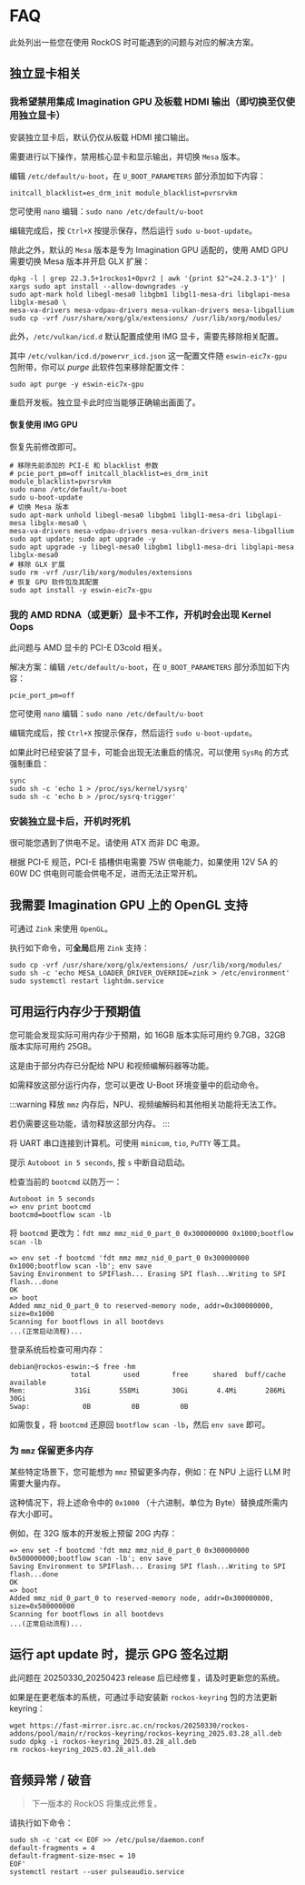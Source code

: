 # FAQ

此处列出一些您在使用 RockOS 时可能遇到的问题与对应的解决方案。

## 独立显卡相关

### 我希望禁用集成 Imagination GPU 及板载 HDMI 输出（即切换至仅使用独立显卡）

安装独立显卡后，默认仍仅从板载 HDMI 接口输出。

需要进行以下操作，禁用核心显卡和显示输出，并切换 `Mesa` 版本。

编辑 `/etc/default/u-boot`，在 `U_BOOT_PARAMETERS` 部分添加如下内容：

`initcall_blacklist=es_drm_init module_blacklist=pvrsrvkm`

您可使用 `nano` 编辑：`sudo nano /etc/default/u-boot`

编辑完成后，按 `Ctrl+X` 按提示保存，然后运行 `sudo u-boot-update`。

除此之外，默认的 `Mesa` 版本是专为 Imagination GPU 适配的，使用 AMD GPU 需要切换 Mesa 版本并开启 GLX 扩展：

```shell
dpkg -l | grep 22.3.5+1rockos1+0pvr2 | awk '{print $2"=24.2.3-1"}' | xargs sudo apt install --allow-downgrades -y
sudo apt-mark hold libegl-mesa0 libgbm1 libgl1-mesa-dri libglapi-mesa libglx-mesa0 \
mesa-va-drivers mesa-vdpau-drivers mesa-vulkan-drivers mesa-libgallium
sudo cp -vrf /usr/share/xorg/glx/extensions/ /usr/lib/xorg/modules/
```

此外，`/etc/vulkan/icd.d` 默认配置成使用 IMG 显卡，需要先移除相关配置。

其中 `/etc/vulkan/icd.d/powervr_icd.json` 这一配置文件随 `eswin-eic7x-gpu` 包附带，你可以 *purge* 此软件包来移除配置文件：

```shell
sudo apt purge -y eswin-eic7x-gpu
```

重启开发板。独立显卡此时应当能够正确输出画面了。

#### 恢复使用 IMG GPU

恢复先前修改即可。

```shell
# 移除先前添加的 PCI-E 和 blacklist 参数
# pcie_port_pm=off initcall_blacklist=es_drm_init module_blacklist=pvrsrvkm
sudo nano /etc/default/u-boot
sudo u-boot-update
# 切换 Mesa 版本
sudo apt-mark unhold libegl-mesa0 libgbm1 libgl1-mesa-dri libglapi-mesa libglx-mesa0 \
mesa-va-drivers mesa-vdpau-drivers mesa-vulkan-drivers mesa-libgallium
sudo apt update; sudo apt upgrade -y
sudo apt upgrade -y libegl-mesa0 libgbm1 libgl1-mesa-dri libglapi-mesa libglx-mesa0
# 移除 GLX 扩展
sudo rm -vrf /usr/lib/xorg/modules/extensions
# 恢复 GPU 软件包及其配置
sudo apt install -y eswin-eic7x-gpu
```

### 我的 AMD RDNA（或更新）显卡不工作，开机时会出现 Kernel Oops

此问题与 AMD 显卡的 PCI-E D3cold 相关。

解决方案：编辑 `/etc/default/u-boot`，在 `U_BOOT_PARAMETERS` 部分添加如下内容：

`pcie_port_pm=off`

您可使用 `nano` 编辑：`sudo nano /etc/default/u-boot`

编辑完成后，按 `Ctrl+X` 按提示保存，然后运行 `sudo u-boot-update`。

如果此时已经安装了显卡，可能会出现无法重启的情况，可以使用 `SysRq` 的方式强制重启：

```shell
sync
sudo sh -c 'echo 1 > /proc/sys/kernel/sysrq'
sudo sh -c 'echo b > /proc/sysrq-trigger'
```

### 安装独立显卡后，开机时死机

很可能您遇到了供电不足。请使用 ATX 而非 DC 电源。

根据 PCI-E 规范，PCI-E 插槽供电需要 75W 供电能力，如果使用 12V 5A 的 60W DC 供电则可能会供电不足，进而无法正常开机。

## 我需要 Imagination GPU 上的 OpenGL 支持

可通过 `Zink` 来使用 `OpenGL`。

执行如下命令，可**全局**启用 `Zink` 支持：

```shell
sudo cp -vrf /usr/share/xorg/glx/extensions/ /usr/lib/xorg/modules/
sudo sh -c 'echo MESA_LOADER_DRIVER_OVERRIDE=zink > /etc/environment'
sudo systemctl restart lightdm.service
```

## 可用运行内存少于预期值

您可能会发现实际可用内存少于预期，如 16GB 版本实际可用约 9.7GB，32GB 版本实际可用约 25GB。

这是由于部分内存已分配给 NPU 和视频编解码器等功能。

如需释放这部分运行内存，您可以更改 U-Boot 环境变量中的启动命令。

:::warning
释放 `mmz` 内存后，NPU、视频编解码和其他相关功能将无法工作。

若仍需要这些功能，请勿释放这部分内存。
:::

将 UART 串口连接到计算机。可使用 `minicom`, `tio`, `PuTTY` 等工具。

提示 `Autoboot in 5 seconds`, 按 `s` 中断自动启动。

检查当前的 `bootcmd` 以防万一：

```
Autoboot in 5 seconds
=> env print bootcmd
bootcmd=bootflow scan -lb
```

将 `bootcmd` 更改为：`fdt mmz mmz_nid_0_part_0 0x300000000 0x1000;bootflow scan -lb`

```
=> env set -f bootcmd 'fdt mmz mmz_nid_0_part_0 0x300000000 0x1000;bootflow scan -lb'; env save
Saving Environment to SPIFlash... Erasing SPI flash...Writing to SPI flash...done
OK
=> boot
Added mmz_nid_0_part_0 to reserved-memory node, addr=0x300000000, size=0x1000
Scanning for bootflows in all bootdevs
...(正常启动流程)...
```

登录系统后检查可用内存：

```shell
debian@rockos-eswin:~$ free -hm
               total        used        free      shared  buff/cache   available
Mem:            31Gi       558Mi        30Gi       4.4Mi       286Mi        30Gi
Swap:             0B          0B          0B
```

如需恢复，将 `bootcmd` 还原回 `bootflow scan -lb`，然后 `env save` 即可。

### 为 `mmz` 保留更多内存

某些特定场景下，您可能想为 `mmz` 预留更多内存，例如：在 NPU 上运行 LLM 时需要大量内存。

这种情况下，将上述命令中的 `0x1000` （十六进制，单位为 Byte）替换成所需内存大小即可。

例如，在 32G 版本的开发板上预留 20G 内存：

```
=> env set -f bootcmd 'fdt mmz mmz_nid_0_part_0 0x300000000 0x500000000;bootflow scan -lb'; env save
Saving Environment to SPIFlash... Erasing SPI flash...Writing to SPI flash...done
OK
=> boot
Added mmz_nid_0_part_0 to reserved-memory node, addr=0x300000000, size=0x500000000
Scanning for bootflows in all bootdevs
...(正常启动流程)...
```

## 运行 apt update 时，提示 GPG 签名过期

此问题在 20250330_20250423 release 后已经修复，请及时更新您的系统。

如果是在更老版本的系统，可通过手动安装新 `rockos-keyring` 包的方法更新 keyring：

```shell
wget https://fast-mirror.isrc.ac.cn/rockos/20250330/rockos-addons/pool/main/r/rockos-keyring/rockos-keyring_2025.03.28_all.deb
sudo dpkg -i rockos-keyring_2025.03.28_all.deb
rm rockos-keyring_2025.03.28_all.deb
```

## 音频异常 / 破音

> 下一版本的 RockOS 将集成此修复。

请执行如下命令：

```shell
sudo sh -c 'cat << EOF >> /etc/pulse/daemon.conf
default-fragments = 4
default-fragment-size-msec = 10
EOF'
systemctl restart --user pulseaudio.service
```
